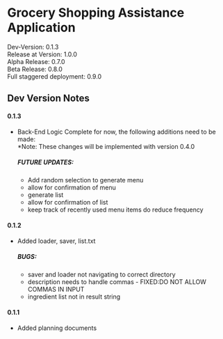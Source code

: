 # Grocery Shopping Assistance Application
Dev-Version: 0.1.3\
Release at Version: 1.0.0\
Alpha Release: 0.7.0\
Beta Release: 0.8.0\
Full staggered deployment: 0.9.0

## Dev Version Notes
#### 0.1.3
- Back-End Logic Complete for now, the following additions need to be made:\
  *Note: These changes will be implemented with version 0.4.0
  ##### FUTURE UPDATES:
  - Add random selection to generate menu
  - allow for confirmation of menu
  - generate list
  - allow for confirmation of list
  - keep track of recently used menu items do reduce frequency
#### 0.1.2
- Added loader, saver, list.txt
  ##### BUGS:
  - saver and loader not navigating to correct directory
  - description needs to handle commas - FIXED:DO NOT ALLOW COMMAS IN INPUT
  - ingredient list not in result string
#### 0.1.1
- Added planning documents
